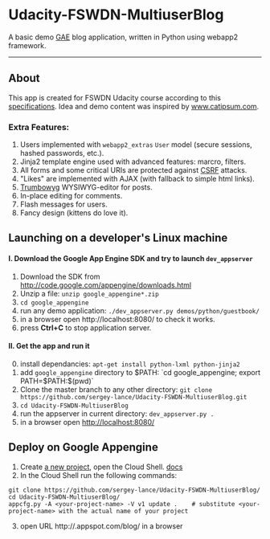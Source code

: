 # Udacity-FSWDN-MultiuserBlog

A basic demo [GAE](cloud.google.com/appengine/ "Google App Engine") blog application, written in Python using webapp2 framework.

---
## About 
This app is created for FSWDN Udacity course according to this [specifications](https://review.udacity.com/#!/rubrics/150/view). Idea and demo content was inspired by www.catipsum.com. 

### Extra Features:
1. Users implemented with `webapp2_extras` `User` model (secure sessions, hashed passwords, etc.).
2. Jinja2 template engine used with advanced features: marcro, filters.
3. All forms and some critical URIs are protected against [CSRF](https://www.owasp.org/index.php/Cross-Site_Request_Forgery_(CSRF) "Cross-Site Request Forgery") attacks.
4. "Likes" are implemented with AJAX (with fallback to simple html links).
5. [Trumbowyg](https://alex-d.github.io/Trumbowyg/) WYSIWYG-editor for posts.
6. In-place editing for comments.
7. Flash messages for users.
8. Fancy design (kittens do love it).

## Launching on a developer's Linux machine
#### I. Download the Google App Engine SDK and try to launch `dev_appserver`
1. Download the SDK from http://code.google.com/appengine/downloads.html
2. Unzip a file: `unzip google_appengine*.zip`
3. `cd google_appengine`
4. run any demo application: `./dev_appserver.py demos/python/guestbook/`
5. in a browser open http://localhost:8080/ to check it works.
6. press **Ctrl+C** to stop application server.

#### II. Get the app and run it
0. install dependancies: `apt-get install python-lxml python-jinja2`
1. add `google_appengine` directory to $PATH: `cd google_appengine; export PATH=$PATH:$(pwd)`
2. Clone the master branch to any other directory: `git clone https://github.com/sergey-lance/Udacity-FSWDN-MultiuserBlog.git`
3. `cd Udacity-FSWDN-MultiuserBlog`
4. run the appserver in current directory: `dev_appserver.py .`
5. in a browser open [http://localhost:8080/](http://localhost:8080/)

## Deploy on Google Appengine
1. Create [a new project](https://console.cloud.google.com/iam-admin/projects), open the Cloud Shell. [docs](https://cloud.google.com/shell/docs/)
2. In the Cloud Shell run the following commands:
```Shell
git clone https://github.com/sergey-lance/Udacity-FSWDN-MultiuserBlog/
cd Udacity-FSWDN-MultiuserBlog/
appcfg.py -A <your-project-name> -V v1 update .    # substitute <your-project-name> with the actual name of your project
```
3. open URL http://<your-project-name>.appspot.com/blog/ in a browser

